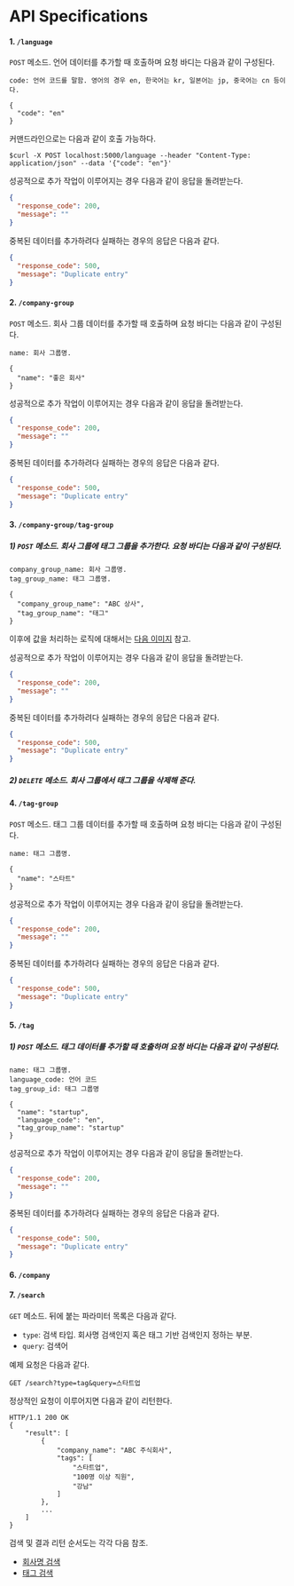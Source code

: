 # API Specifications

#### 1. `/language`
`POST` 메소드. 언어 데이터를 추가할 때 호출하며 요청 바디는 다음과 같이 구성된다.
```
code: 언어 코드를 말함. 영어의 경우 en, 한국어는 kr, 일본어는 jp, 중국어는 cn 등이다.

{
  "code": "en"
}
```

커맨드라인으로는 다음과 같이 호출 가능하다.
```
$curl -X POST localhost:5000/language --header "Content-Type: application/json" --data '{"code": "en"}'
```

성공적으로 추가 작업이 이루어지는 경우 다음과 같이 응답을 돌려받는다.
```json
{
  "response_code": 200,
  "message": ""
}
```

중복된 데이터를 추가하려다 실패하는 경우의 응답은 다음과 같다.
```json
{
  "response_code": 500,
  "message": "Duplicate entry"
}
```

#### 2. `/company-group`
`POST` 메소드. 회사 그룹 데이터를 추가할 때 호출하며 요청 바디는 다음과 같이 구성된다.
```
name: 회사 그룹명.

{
  "name": "좋은 회사"
}
```

성공적으로 추가 작업이 이루어지는 경우 다음과 같이 응답을 돌려받는다.
```json
{
  "response_code": 200,
  "message": ""
}
```

중복된 데이터를 추가하려다 실패하는 경우의 응답은 다음과 같다.
```json
{
  "response_code": 500,
  "message": "Duplicate entry"
}
```

#### 3. `/company-group/tag-group`
##### 1) `POST` 메소드. 회사 그룹에 태그 그룹을 추가한다. 요청 바디는 다음과 같이 구성된다.
```
company_group_name: 회사 그룹명.
tag_group_name: 태그 그룹명.

{
  "company_group_name": "ABC 상사",
  "tag_group_name": "태그"
}
```

이후에 값을 처리하는 로직에 대해서는 [다음 이미지](../../images/flowcharts/add_tag_group_to_company_group.png) 참고.

성공적으로 추가 작업이 이루어지는 경우 다음과 같이 응답을 돌려받는다.
```json
{
  "response_code": 200,
  "message": ""
}
```

중복된 데이터를 추가하려다 실패하는 경우의 응답은 다음과 같다.
```json
{
  "response_code": 500,
  "message": "Duplicate entry"
}
```

##### 2) `DELETE` 메소드. 회사 그룹에서 태그 그룹을 삭제해 준다.

#### 4. `/tag-group`
`POST` 메소드. 태그 그룹 데이터를 추가할 때 호출하며 요청 바디는 다음과 같이 구성된다.
```
name: 태그 그룹명.

{
  "name": "스타트"
}
```

성공적으로 추가 작업이 이루어지는 경우 다음과 같이 응답을 돌려받는다.
```json
{
  "response_code": 200,
  "message": ""
}
```

중복된 데이터를 추가하려다 실패하는 경우의 응답은 다음과 같다.
```json
{
  "response_code": 500,
  "message": "Duplicate entry"
}
```

#### 5. `/tag`
##### 1) `POST` 메소드. 태그 데이터를 추가할 때 호출하며 요청 바디는 다음과 같이 구성된다.
```
name: 태그 그룹명.
language_code: 언어 코드
tag_group_id: 태그 그룹명

{
  "name": "startup",
  "language_code": "en",
  "tag_group_name": "startup"
}
```

성공적으로 추가 작업이 이루어지는 경우 다음과 같이 응답을 돌려받는다.
```json
{
  "response_code": 200,
  "message": ""
}
```

중복된 데이터를 추가하려다 실패하는 경우의 응답은 다음과 같다.
```json
{
  "response_code": 500,
  "message": "Duplicate entry"
}
```

#### 6. `/company`

#### 7. `/search`
`GET` 메소드. 뒤에 붙는 파라미터 목록은 다음과 같다.
* `type`: 검색 타입. 회사명 검색인지 혹은 태그 기반 검색인지 정하는 부분.
* `query`: 검색어

예제 요청은 다음과 같다.
```
GET /search?type=tag&query=스타트업
```

정상적인 요청이 이루어지면 다음과 같이 리턴한다.
```
HTTP/1.1 200 OK
{
    "result": [
        {
            "company_name": "ABC 주식회사",
            "tags": [
                "스타트업",
                "100명 이상 직원",
                "강남"
            ]
        },
        ...
    ]
}
```

검색 및 결과 리턴 순서도는 각각 다음 참조.
* [회사명 검색](../../images/flowcharts/search_by_company.png)
* [태그 검색](../../images/flowcharts/search_by_tag.png)
